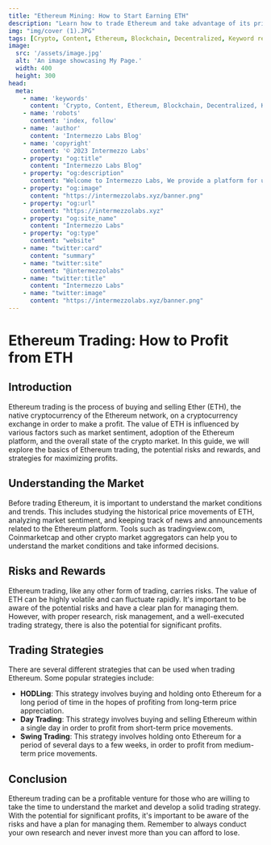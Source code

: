 ```yaml
---
title: "Ethereum Mining: How to Start Earning ETH"
description: "Learn how to trade Ethereum and take advantage of its price fluctuations. Understand different trading strategies and risk management techniques. Start trading Ethereum now!"
img: "img/cover (1).JPG"
tags: [Crypto, Content, Ethereum, Blockchain, Decentralized, Keyword research, Trading]
image:
  src: '/assets/image.jpg'
  alt: 'An image showcasing My Page.'
  width: 400
  height: 300
head:
  meta:
    - name: 'keywords'
      content: 'Crypto, Content, Ethereum, Blockchain, Decentralized, Keyword research, Trading'
    - name: 'robots'
      content: 'index, follow'
    - name: 'author'
      content: 'Intermezzo Labs Blog'
    - name: 'copyright'
      content: '© 2023 Intermezzo Labs'
    - property: "og:title"
      content: "Intermezzo Labs Blog"
    - property: "og:description"
      content: "Welcome to Intermezzo Labs, We provide a platform for users to create, manage and trade digital assets. These platforms can be used for a variety of purposes, such as gaming, collectibles, and e-commerce. Intermezzo Labs is for anyone who wants to leverage blockchain technology."
    - property: "og:image"
      content: "https://intermezzolabs.xyz/banner.png"
    - property: "og:url"
      content: "https://intermezzolabs.xyz"
    - property: "og:site_name"
      content: "Intermezzo Labs"
    - property: "og:type"
      content: "website"
    - name: "twitter:card"
      content: "summary"
    - name: "twitter:site"
      content: "@intermezzolabs"
    - name: "twitter:title"
      content: "Intermezzo Labs"
    - name: "twitter:image"
      content: "https://intermezzolabs.xyz/banner.png"
---
```


# Ethereum Trading: How to Profit from ETH

## Introduction
Ethereum trading is the process of buying and selling Ether (ETH), the native cryptocurrency of the Ethereum network, on a cryptocurrency exchange in order to make a profit. The value of ETH is influenced by various factors such as market sentiment, adoption of the Ethereum platform, and the overall state of the crypto market. In this guide, we will explore the basics of Ethereum trading, the potential risks and rewards, and strategies for maximizing profits.

## Understanding the Market
Before trading Ethereum, it is important to understand the market conditions and trends. This includes studying the historical price movements of ETH, analyzing market sentiment, and keeping track of news and announcements related to the Ethereum platform. Tools such as tradingview.com, Coinmarketcap and other crypto market aggregators can help you to understand the market conditions and take informed decisions.

## Risks and Rewards
Ethereum trading, like any other form of trading, carries risks. The value of ETH can be highly volatile and can fluctuate rapidly. It's important to be aware of the potential risks and have a clear plan for managing them. However, with proper research, risk management, and a well-executed trading strategy, there is also the potential for significant profits.

## Trading Strategies
There are several different strategies that can be used when trading Ethereum. Some popular strategies include:
- **HODLing**: This strategy involves buying and holding onto Ethereum for a long period of time in the hopes of profiting from long-term price appreciation.
- **Day Trading**: This strategy involves buying and selling Ethereum within a single day in order to profit from short-term price movements.
- **Swing Trading**: This strategy involves holding onto Ethereum for a period of several days to a few weeks, in order to profit from medium-term price movements.

## Conclusion
Ethereum trading can be a profitable venture for those who are willing to take the time to understand the market and develop a solid trading strategy. With the potential for significant profits, it's important to be aware of the risks and have a plan for managing them. Remember to always conduct your own research and never invest more than you can afford to lose.

